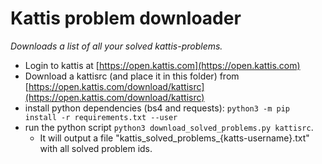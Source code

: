# Kattis problem downloader

_Downloads a list of all your solved kattis-problems._

- Login to kattis at [https://open.kattis.com](https://open.kattis.com)
- Download a kattisrc (and place it in this folder) from [https://open.kattis.com/download/kattisrc](https://open.kattis.com/download/kattisrc)
- install python dependencies (bs4 and requests): `python3 -m pip install -r requirements.txt --user`
- run the python script `python3 download_solved_problems.py kattisrc`.
    - It will output a file "kattis_solved_problems_{katts-username}.txt" with all solved problem ids.